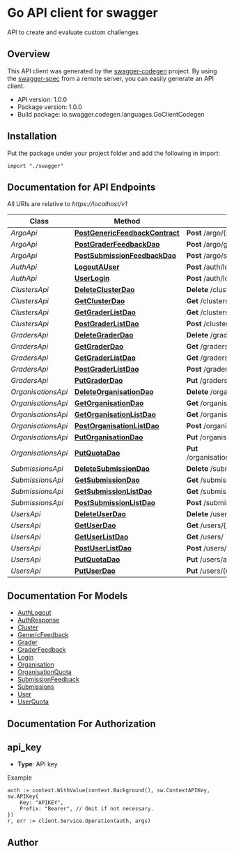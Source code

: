# Go API client for swagger

API to create and evaluate custom challenges

## Overview
This API client was generated by the [swagger-codegen](https://github.com/swagger-api/swagger-codegen) project.  By using the [swagger-spec](https://github.com/swagger-api/swagger-spec) from a remote server, you can easily generate an API client.

- API version: 1.0.0
- Package version: 1.0.0
- Build package: io.swagger.codegen.languages.GoClientCodegen

## Installation
Put the package under your project folder and add the following in import:
```golang
import "./swagger"
```

## Documentation for API Endpoints

All URIs are relative to *https://localhost/v1*

Class | Method | HTTP request | Description
------------ | ------------- | ------------- | -------------
*ArgoApi* | [**PostGenericFeedbackContract**](docs/ArgoApi.md#postgenericfeedbackcontract) | **Post** /argo/{model_name}/{object_id} | 
*ArgoApi* | [**PostGraderFeedbackDao**](docs/ArgoApi.md#postgraderfeedbackdao) | **Post** /argo/graders/{grader_id} | 
*ArgoApi* | [**PostSubmissionFeedbackDao**](docs/ArgoApi.md#postsubmissionfeedbackdao) | **Post** /argo/submissions/{submission_id} | 
*AuthApi* | [**LogoutAUser**](docs/AuthApi.md#logoutauser) | **Post** /auth/logout | 
*AuthApi* | [**UserLogin**](docs/AuthApi.md#userlogin) | **Post** /auth/login | 
*ClustersApi* | [**DeleteClusterDao**](docs/ClustersApi.md#deleteclusterdao) | **Delete** /clusters/{cluster_id} | 
*ClustersApi* | [**GetClusterDao**](docs/ClustersApi.md#getclusterdao) | **Get** /clusters/{cluster_id} | 
*ClustersApi* | [**GetGraderListDao**](docs/ClustersApi.md#getgraderlistdao) | **Get** /clusters/ | 
*ClustersApi* | [**PostGraderListDao**](docs/ClustersApi.md#postgraderlistdao) | **Post** /clusters/ | 
*GradersApi* | [**DeleteGraderDao**](docs/GradersApi.md#deletegraderdao) | **Delete** /graders/{grader_id} | 
*GradersApi* | [**GetGraderDao**](docs/GradersApi.md#getgraderdao) | **Get** /graders/{grader_id} | 
*GradersApi* | [**GetGraderListDao**](docs/GradersApi.md#getgraderlistdao) | **Get** /graders/ | 
*GradersApi* | [**PostGraderListDao**](docs/GradersApi.md#postgraderlistdao) | **Post** /graders/ | 
*GradersApi* | [**PutGraderDao**](docs/GradersApi.md#putgraderdao) | **Put** /graders/{grader_id} | 
*OrganisationsApi* | [**DeleteOrganisationDao**](docs/OrganisationsApi.md#deleteorganisationdao) | **Delete** /organisations/{organisation_id} | 
*OrganisationsApi* | [**GetOrganisationDao**](docs/OrganisationsApi.md#getorganisationdao) | **Get** /organisations/{organisation_id} | 
*OrganisationsApi* | [**GetOrganisationListDao**](docs/OrganisationsApi.md#getorganisationlistdao) | **Get** /organisations/ | 
*OrganisationsApi* | [**PostOrganisationListDao**](docs/OrganisationsApi.md#postorganisationlistdao) | **Post** /organisations/ | 
*OrganisationsApi* | [**PutOrganisationDao**](docs/OrganisationsApi.md#putorganisationdao) | **Put** /organisations/{organisation_id} | 
*OrganisationsApi* | [**PutQuotaDao**](docs/OrganisationsApi.md#putquotadao) | **Put** /organisations/addquota/{organisation_id} | 
*SubmissionsApi* | [**DeleteSubmissionDao**](docs/SubmissionsApi.md#deletesubmissiondao) | **Delete** /submissions/{submission_id} | 
*SubmissionsApi* | [**GetSubmissionDao**](docs/SubmissionsApi.md#getsubmissiondao) | **Get** /submissions/{submission_id} | 
*SubmissionsApi* | [**GetSubmissionListDao**](docs/SubmissionsApi.md#getsubmissionlistdao) | **Get** /submissions/ | 
*SubmissionsApi* | [**PostSubmissionListDao**](docs/SubmissionsApi.md#postsubmissionlistdao) | **Post** /submissions/ | 
*UsersApi* | [**DeleteUserDao**](docs/UsersApi.md#deleteuserdao) | **Delete** /users/{user_id} | 
*UsersApi* | [**GetUserDao**](docs/UsersApi.md#getuserdao) | **Get** /users/{user_id} | 
*UsersApi* | [**GetUserListDao**](docs/UsersApi.md#getuserlistdao) | **Get** /users/ | 
*UsersApi* | [**PostUserListDao**](docs/UsersApi.md#postuserlistdao) | **Post** /users/ | 
*UsersApi* | [**PutQuotaDao**](docs/UsersApi.md#putquotadao) | **Put** /users/addquota/{user_id} | 
*UsersApi* | [**PutUserDao**](docs/UsersApi.md#putuserdao) | **Put** /users/{user_id} | 


## Documentation For Models

 - [AuthLogout](docs/AuthLogout.md)
 - [AuthResponse](docs/AuthResponse.md)
 - [Cluster](docs/Cluster.md)
 - [GenericFeedback](docs/GenericFeedback.md)
 - [Grader](docs/Grader.md)
 - [GraderFeedback](docs/GraderFeedback.md)
 - [Login](docs/Login.md)
 - [Organisation](docs/Organisation.md)
 - [OrganisationQuota](docs/OrganisationQuota.md)
 - [SubmissionFeedback](docs/SubmissionFeedback.md)
 - [Submissions](docs/Submissions.md)
 - [User](docs/User.md)
 - [UserQuota](docs/UserQuota.md)


## Documentation For Authorization

## api_key
- **Type**: API key 

Example
```golang
auth := context.WithValue(context.Background(), sw.ContextAPIKey, sw.APIKey{
	Key: "APIKEY",
	Prefix: "Bearer", // Omit if not necessary.
})
r, err := client.Service.Operation(auth, args)
```

## Author




